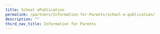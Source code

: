```yaml
---
title: School ePublication
permalink: /partners/Information-for-Parents/school-e-publication/
description: ""
third_nav_title: Information for Parents
---
```

